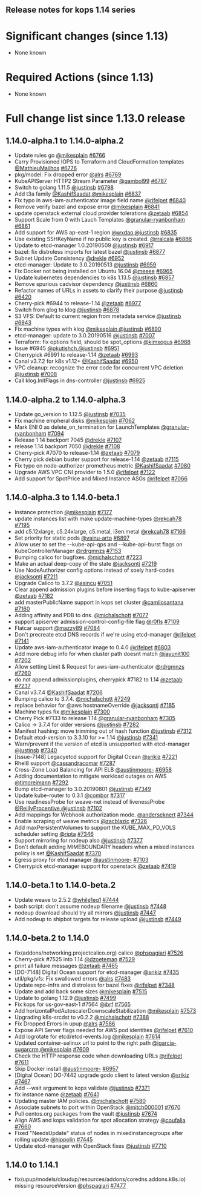 ## Release notes for kops 1.14 series

# Significant changes (since 1.13)

* None known

# Required Actions (since 1.13)

* None known

# Full change list since 1.13.0 release

## 1.14.0-alpha.1 to 1.14.0-alpha.2
* Update rules go [@mikesplain](https://github.com/mikesplain) [#6766](https://github.com/kubernetes/kops/pull/6766)
* Carry Provisioned IOPS to Terraform and CloudFormation templates [@MathieuMailhos](https://github.com/mmailhos) [#6776](https://github.com/kubernetes/kops/pull/6776)
* pkg/model: Fix dropped error [@alrs](https://github.com/alrs) [#6769](https://github.com/kubernetes/kops/pull/6769)
* KubeAPIServer HTTP2 Stream Parameter [@gambol99](https://github.com/gambol99) [#6787](https://github.com/kubernetes/kops/pull/6787)
* Switch to golang 1.11.5 [@justinsb](https://github.com/justinsb) [#6798](https://github.com/kubernetes/kops/pull/6798)
* Add t3a family [@KashifSaadat](https://github.com/KashifSaadat),[@mikesplain](https://github.com/mikesplain) [#6837](https://github.com/kubernetes/kops/pull/6837)
* Fix typo in aws-iam-authenticator image field name [@rifelpet](https://github.com/rifelpet) [#6840](https://github.com/kubernetes/kops/pull/6840)
* Remove verify bazel and expose error [@mikesplain](https://github.com/mikesplain) [#6841](https://github.com/kubernetes/kops/pull/6841)
* update openstack external cloud provider tolerations [@zetaab](https://github.com/zetaab) [#6854](https://github.com/kubernetes/kops/pull/6854)
* Support Scale from 0 with Lauch Templates [@granular-ryanbonham](https://github.com/granular-ryanbonham) [#6861](https://github.com/kubernetes/kops/pull/6861)
* Add support for AWS ap-east-1 region [@wxdao](https://github.com/wxdao),[@justinsb](https://github.com/justinsb) [#6835](https://github.com/kubernetes/kops/pull/6835)
* Use existing SSHKeyName if no public key is created. [@rralcala](https://github.com/rralcala) [#6886](https://github.com/kubernetes/kops/pull/6886)
* Update to etcd-manager 1.0.20190509 [@justinsb](https://github.com/justinsb) [#6917](https://github.com/kubernetes/kops/pull/6917)
* bazel: fix distroless imports for latest bazel [@justinsb](https://github.com/justinsb) [#6877](https://github.com/kubernetes/kops/pull/6877)
* Subnet Update Consistency [@drekle](https://github.com/drekle) [#6952](https://github.com/kubernetes/kops/pull/6952)
* etcd-manager: Update to 3.0.20190513 [@justinsb](https://github.com/justinsb) [#6959](https://github.com/kubernetes/kops/pull/6959)
* Fix Docker not being installed on Ubuntu 16.04 [@meeee](https://github.com/meeee) [#6965](https://github.com/kubernetes/kops/pull/6965)
* Update kubernetes dependencies to k8s 1.13.5 [@justinsb](https://github.com/justinsb) [#6857](https://github.com/kubernetes/kops/pull/6857)
* Remove spurious cadvisor dependency [@justinsb](https://github.com/justinsb) [#6860](https://github.com/kubernetes/kops/pull/6860)
* Refactor names of URLs in assets to clarify their purpose [@justinsb](https://github.com/justinsb) [#6420](https://github.com/kubernetes/kops/pull/6420)
* Cherry-pick #6944 to release-1.14 [@zetaab](https://github.com/zetaab) [#6977](https://github.com/kubernetes/kops/pull/6977)
* Switch from glog to klog [@justinsb](https://github.com/justinsb) [#6878](https://github.com/kubernetes/kops/pull/6878)
* S3 VFS: Default to current region from metadata service [@justinsb](https://github.com/justinsb) [#6943](https://github.com/kubernetes/kops/pull/6943)
* Fix machine types with klog [@mikesplain](https://github.com/mikesplain),[@justinsb](https://github.com/justinsb) [#6890](https://github.com/kubernetes/kops/pull/6890)
* etcd-manager: update to 3.0.20190516 [@justinsb](https://github.com/justinsb) [#7007](https://github.com/kubernetes/kops/pull/7007)
* Terraform: fix options field, should be spot_options [@kimxogus](https://github.com/kimxogus) [#6988](https://github.com/kubernetes/kops/pull/6988)
* Issue #6945 [@pkutishch](https://github.com/pkutishch),[@justinsb](https://github.com/justinsb) [#6951](https://github.com/kubernetes/kops/pull/6951)
* Cherrypick #6991 to release-1.14 [@zetaab](https://github.com/zetaab) [#6993](https://github.com/kubernetes/kops/pull/6993)
* Canal v3.7.2 for k8s v1.12+ [@KashifSaadat](https://github.com/KashifSaadat) [#6950](https://github.com/kubernetes/kops/pull/6950)
* VPC cleanup: recognize the error code for concurrent VPC deletion [@justinsb](https://github.com/justinsb) [#7008](https://github.com/kubernetes/kops/pull/7008)
* Call klog.InitFlags in dns-controller [@justinsb](https://github.com/justinsb) [#6925](https://github.com/kubernetes/kops/pull/6925)


## 1.14.0-alpha.2 to 1.14.0-alpha.3

* Update go_version to 1.12.5 [@justinsb](https://github.com/justinsb) [#7035](https://github.com/kubernetes/kops/pull/7035)
* Fix machine empheral disks [@mikesplain](https://github.com/mikesplain) [#7062](https://github.com/kubernetes/kops/pull/7062)
* Mark ENI 0 as delete_on_termination for LaunchTemplates [@granular-ryanbonham](https://github.com/granular-ryanbonham) [#7094](https://github.com/kubernetes/kops/pull/7094)
* Release 1 14 backport 7045 [@drekle](https://github.com/drekle) [#7107](https://github.com/kubernetes/kops/pull/7107)
* release 1.14 backport 7050 [@drekle](https://github.com/drekle) [#7108](https://github.com/kubernetes/kops/pull/7108)
* Cherry-pick #7070 to release-1.14 [@zetaab](https://github.com/zetaab) [#7079](https://github.com/kubernetes/kops/pull/7079)
* Cherry pick debian buster support for release-1.14 [@zetaab](https://github.com/zetaab) [#7115](https://github.com/kubernetes/kops/pull/7115)
* Fix typo on node-authorizer prometheus metric [@KashifSaadat](https://github.com/KashifSaadat) [#7080](https://github.com/kubernetes/kops/pull/7080)
* Upgrade AWS VPC CNI provider to 1.5.0 [@rifelpet](https://github.com/rifelpet) [#7122](https://github.com/kubernetes/kops/pull/7122)
* Add support for SpotPrice and Mixed Instance ASGs [@rifelpet](https://github.com/rifelpet) [#7066](https://github.com/kubernetes/kops/pull/7066)

## 1.14.0-alpha.3 to 1.14.0-beta.1

* Instance protection [@mikesplain](https://github.com/mikesplain) [#7177](https://github.com/kubernetes/kops/pull/7177)
* update instances list with make update-machine-types [@rekcah78](https://github.com/rekcah78) [#7195](https://github.com/kubernetes/kops/pull/7195)
* add c5.12xlarge, c5.24xlarge, c5.metal, i3en.metal [@rekcah78](https://github.com/rekcah78) [#7166](https://github.com/kubernetes/kops/pull/7166)
* Set priority for static pods [@vainu-arto](https://github.com/vainu-arto) [#6897](https://github.com/kubernetes/kops/pull/6897)
* Allow user to set the --kube-api-qps and --kube-api-burst flags on KubeControllerManager [@rdrgmnzs](https://github.com/rdrgmnzs) [#7153](https://github.com/kubernetes/kops/pull/7153)
* Bumping calico for bugfixes. [@michalschott](https://github.com/michalschott) [#7223](https://github.com/kubernetes/kops/pull/7223)
* Make an actual deep-copy of the state [@jacksontj](https://github.com/jacksontj) [#7219](https://github.com/kubernetes/kops/pull/7219)
* Use NodeAuthorizer config options instead of soely hard-codes [@jacksontj](https://github.com/jacksontj) [#7211](https://github.com/kubernetes/kops/pull/7211)
* Upgrade Calico to 3.7.2 [@asincu](https://github.com/asincu) [#7051](https://github.com/kubernetes/kops/pull/7051)
* Clear append admission plugins before inserting flags to kube-apiserver [@zetaab](https://github.com/zetaab) [#7182](https://github.com/kubernetes/kops/pull/7182)
* add masterPublicName support in kops set cluster [@camilosantana](https://github.com/camilosantana) [#7160](https://github.com/kubernetes/kops/pull/7160)
* Adding affinity and PDB to dns. [@michalschott](https://github.com/michalschott) [#7077](https://github.com/kubernetes/kops/pull/7077)
* support apiserver admission-control-config-file flag [@r0fls](https://github.com/r0fls) [#7109](https://github.com/kubernetes/kops/pull/7109)
* Flatcar support [@mazzy89](https://github.com/mazzy89) [#7084](https://github.com/kubernetes/kops/pull/7084)
* Don't precreate etcd DNS records if we're using etcd-manager [@rifelpet](https://github.com/rifelpet) [#7141](https://github.com/kubernetes/kops/pull/7141)
* Update aws-iam-authenticator image to 0.4.0 [@rifelpet](https://github.com/rifelpet) [#6803](https://github.com/kubernetes/kops/pull/6803)
* Add more debug info for when cluster path doesnt match [@jayunit100](https://github.com/jayunit100) [#7202](https://github.com/kubernetes/kops/pull/7202)
* Allow setting Limit & Request for aws-iam-authenticator [@rdrgmnzs](https://github.com/rdrgmnzs) [#7260](https://github.com/kubernetes/kops/pull/7260)
* do not append admissionplugins, cherrypick #7182 to 1.14 [@zetaab](https://github.com/zetaab) [#7237](https://github.com/kubernetes/kops/pull/7237)
* Canal v3.7.4 [@KashifSaadat](https://github.com/KashifSaadat) [#7206](https://github.com/kubernetes/kops/pull/7206)
* Bumping calico to 3.7.4. [@michalschott](https://github.com/michalschott) [#7249](https://github.com/kubernetes/kops/pull/7249)
* replace behavior for @aws hostnameOverride [@jacksontj](https://github.com/jacksontj) [#7185](https://github.com/kubernetes/kops/pull/7185)
* Machine types fix [@mikesplain](https://github.com/mikesplain) [#7300](https://github.com/kubernetes/kops/pull/7300)
* Cherry Pick #7133 to release 1.14 [@granular-ryanbonham](https://github.com/granular-ryanbonham) [#7305](https://github.com/kubernetes/kops/pull/7305)
* Calico -> 3.7.4 for older versions [@justinsb](https://github.com/justinsb) [#7282](https://github.com/kubernetes/kops/pull/7282)
* Manifest hashing: move trimming out of hash function [@justinsb](https://github.com/justinsb) [#7312](https://github.com/kubernetes/kops/pull/7312)
* Default etcd-version to 3.3.10 for >= 1.14 [@justinsb](https://github.com/justinsb) [#7341](https://github.com/kubernetes/kops/pull/7341)
* Warn/prevent if the version of etcd is unsupported with etcd-manager [@justinsb](https://github.com/justinsb) [#7340](https://github.com/kubernetes/kops/pull/7340)
* [Issue-7148] Legacyetcd support for Digital Ocean [@srikiz](https://github.com/srikiz) [#7221](https://github.com/kubernetes/kops/pull/7221)
* Rhel8 support [@cassandracomar](https://github.com/cassandracomar) [#7287](https://github.com/kubernetes/kops/pull/7287)
* Cross-Zone Load Balancing for API ELB [@austinmoore-](https://github.com/austinmoore-) [#6958](https://github.com/kubernetes/kops/pull/6958)
* Adding documentation to mitigate workload outages on AWS [@timoreimann](https://github.com/timoreimann) [#7292](https://github.com/kubernetes/kops/pull/7292)
* Bump etcd-manager to 3.0.20190801 [@justinsb](https://github.com/justinsb) [#7349](https://github.com/kubernetes/kops/pull/7349)
* Update kube-router to 0.3.1 [@combor](https://github.com/combor) [#7317](https://github.com/kubernetes/kops/pull/7317)
* Use readinessProbe for weave-net instead of livenessProbe [@ReillyProcentive](https://github.com/ReillyProcentive),[@justinsb](https://github.com/justinsb) [#7102](https://github.com/kubernetes/kops/pull/7102)
* Add mappings for Webhook authorization mode. [@anderseknert](https://github.com/anderseknert) [#7344](https://github.com/kubernetes/kops/pull/7344)
* Enable scraping of weave metrics [@zacblazic](https://github.com/zacblazic) [#7326](https://github.com/kubernetes/kops/pull/7326)
* Add maxPersistentVolumes to support the KUBE_MAX_PD_VOLS scheduler setting [@ripta](https://github.com/ripta) [#7346](https://github.com/kubernetes/kops/pull/7346)
* Support mirroring for nodeup also [@justinsb](https://github.com/justinsb) [#7377](https://github.com/kubernetes/kops/pull/7377)
*  Don't default adding MIMEBOUNDARY headers when a mixed instances policy is set [@KashifSaadat](https://github.com/KashifSaadat) [#7370](https://github.com/kubernetes/kops/pull/7370)
* Egress proxy for etcd manager [@austinmoore-](https://github.com/austinmoore-) [#7103](https://github.com/kubernetes/kops/pull/7103)
* Cherrypick etcd-manager support for openstack  [@zetaab](https://github.com/zetaab) [#7419](https://github.com/kubernetes/kops/pull/7419)

## 1.14.0-beta.1 to 1.14.0-beta.2

* Update weave to 2.5.2 [@while1eq1](https://github.com/while1eq1) [#7444](https://github.com/kubernetes/kops/pull/7444)
* bash script: don't assume nodeup filename [@justinsb](https://github.com/justinsb) [#7448](https://github.com/kubernetes/kops/pull/7448)
* nodeup download should try all mirrors [@justinsb](https://github.com/justinsb) [#7447](https://github.com/kubernetes/kops/pull/7447)
* Add nodeup to shipbot targets for release upload [@justinsb](https://github.com/justinsb) [#7449](https://github.com/kubernetes/kops/pull/7449)

## 1.14.0-beta.2 to 1.14.0

* fix(addons/networking.projectcalico.org) calico [@phspagiari](https://github.com/phspagiari) [#7526](https://github.com/kubernetes/kops/pull/7526)
* Cherry-pick #7525 into 1.14 [@dzoeteman](https://github.com/dzoeteman) [#7529](https://github.com/kubernetes/kops/pull/7529)
* print all failure messages [@zetaab](https://github.com/zetaab) [#7465](https://github.com/kubernetes/kops/pull/7465)
* [DO-7148] Digital Ocean support for etcd-manager [@srikiz](https://github.com/srikiz) [#7435](https://github.com/kubernetes/kops/pull/7435)
* util/pkg/vfs: Fix swallowed errors [@alrs](https://github.com/alrs) [#7483](https://github.com/kubernetes/kops/pull/7483)
* Update repo-infra and distroless for bazel fixes [@rifelpet](https://github.com/rifelpet) [#7348](https://github.com/kubernetes/kops/pull/7348)
* Update and add back some sizes [@mikesplain](https://github.com/mikesplain) [#7515](https://github.com/kubernetes/kops/pull/7515)
* Update to golang 1.12.9 [@justinsb](https://github.com/justinsb) [#7499](https://github.com/kubernetes/kops/pull/7499)
* Fix kops for us-gov-east-1 #7564 [@ibrf](https://github.com/ibrf) [#7565](https://github.com/kubernetes/kops/pull/7565)
* Add horizontalPodAutoscalerDownscaleStabilization [@mikesplain](https://github.com/mikesplain) [#7573](https://github.com/kubernetes/kops/pull/7573)
* Upgrading k8s-srcdst to v0.2.2 [@michalschott](https://github.com/michalschott) [#7388](https://github.com/kubernetes/kops/pull/7388)
* Fix Dropped Errors in upup [@alrs](https://github.com/alrs) [#7586](https://github.com/kubernetes/kops/pull/7586)
* Expose API Server flags needed for AWS pod identities [@rifelpet](https://github.com/rifelpet) [#7610](https://github.com/kubernetes/kops/pull/7610)
* Add logrotate for etcd/etcd-events.log [@mikesplain](https://github.com/mikesplain) [#7614](https://github.com/kubernetes/kops/pull/7614)
* Updated container-selinux url to point to the right path [@igarcia-sugarcrm](https://github.com/igarcia-sugarcrm),[@mikesplain](https://github.com/mikesplain) [#7609](https://github.com/kubernetes/kops/pull/7609)
* Check the HTTP response code when downloading URLs [@rifelpet](https://github.com/rifelpet) [#7611](https://github.com/kubernetes/kops/pull/7611)
* Skip Docker install [@austinmoore-](https://github.com/austinmoore-) [#6957](https://github.com/kubernetes/kops/pull/6957)
* [Digital Ocean] DO-7442  upgrade godo client to latest version [@srikiz](https://github.com/srikiz) [#7467](https://github.com/kubernetes/kops/pull/7467)
* Add --wait argument to kops validate [@justinsb](https://github.com/justinsb) [#7371](https://github.com/kubernetes/kops/pull/7371)
* fix instance name [@zetaab](https://github.com/zetaab) [#7641](https://github.com/kubernetes/kops/pull/7641)
* Updating master IAM policies. [@michalschott](https://github.com/michalschott) [#7580](https://github.com/kubernetes/kops/pull/7580)
* Associate subnets to port within OpenStack [@mitch000001](https://github.com/mitch000001) [#7670](https://github.com/kubernetes/kops/pull/7670)
* Pull centos.org packages from the vault [@justinsb](https://github.com/justinsb) [#7674](https://github.com/kubernetes/kops/pull/7674)
* Align AWS and kops validation for spot allocation strategy [@coufalja](https://github.com/coufalja) [#7660](https://github.com/kubernetes/kops/pull/7660)
* Fixed "NeedsUpdate" status of nodes in mixedinstancegroups after rolling update [@hippolin](https://github.com/hippolin) [#7445](https://github.com/kubernetes/kops/pull/7445)
* Update etcd-manager with OpenStack fixes [@justinsb](https://github.com/justinsb) [#7710](https://github.com/kubernetes/kops/pull/7710)

## 1.14.0 to 1.14.1

* fix(upup/models/cloudup/resources/addons/coredns.addons.k8s.io) missing resourceVersion [@phspagiari](https://github.com/phspagiari) [#7477](https://github.com/kubernetes/kops/pull/7477)

